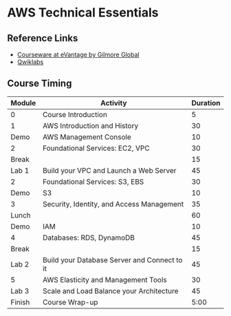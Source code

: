 # AWS Technical Essentials

## Reference Links

* [Courseware at eVantage by Gilmore Global](https://evantage.gilmoreglobal.com/#/user/signin)
* [Qwiklabs](https://https://ddls.qwiklabs.com/)

## Course Timing

|Module|Activity|Duration|
|-|-|-|
|0|Course Introduction|5|
|1|AWS Introduction and History|30|
|Demo|AWS Management Console|10|
|2|Foundational Services: EC2, VPC|30|
|Break||15|
|Lab 1|Build your VPC and Launch a Web Server|45|
|2|Foundational Services: S3, EBS|30|
|Demo|S3|10|
|3|Security, Identity, and Access Management|35|
|Lunch||60|
|Demo|IAM|10|
|4|Databases: RDS, DynamoDB|45|
|Break||15|
|Lab 2|Build your Database Server and Connect to it|45|
|5|AWS Elasticity and Management Tools|30|
|Lab 3|Scale and Load Balance your Architecture|45|
|Finish|Course Wrap-up|5:00|
